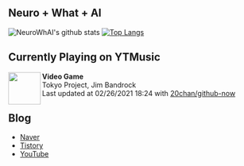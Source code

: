 ## Neuro + What + AI

![NeuroWhAI's github stats](https://github-readme-stats.vercel.app/api?username=neurowhai&count_private=true&show_icons=true)
[![Top Langs](https://github-readme-stats.vercel.app/api/top-langs/?username=neurowhai&layout=compact)](https://github.com/anuraghazra/github-readme-stats)

## Currently Playing on YTMusic

[<img align="left" height="65" src="https://lh3.googleusercontent.com/AbkbyfQwJ5k-9pjRBrVqHLyDiZJnfzDl_SIkmtmzu7vEHKaubShKThDJkgFNrDJNgVx2e_xU1jfT2rk">](https://music.youtube.com/channel/UCjTS4kiUgXQ1wGidbTRUQKQ)

**Video Game**  
Tokyo Project, Jim Bandrock  
Last updated at 02/26/2021 18:24 with [20chan/github-now](https://github.com/20chan/github-now)

## Blog

- [Naver](http://blog.naver.com/neurowhai)
- [Tistory](http://neurowhai.tistory.com/)
- [YouTube](https://www.youtube.com/channel/UCB_v1xU6laBHOeH6z4L-Mtw)
